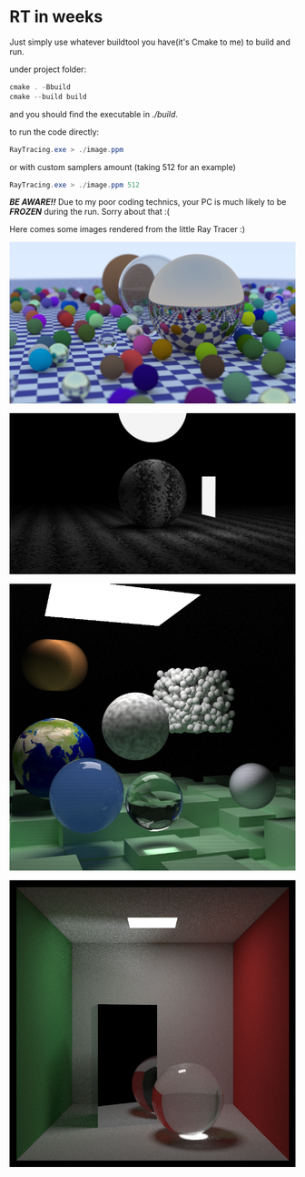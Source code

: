 # RT in weeks

Just simply use whatever buildtool you have(it's Cmake to me) to build and run.

under project folder:

```powershell
cmake . -Bbuild
cmake --build build
```

and you should find the executable in _./build_.

to run the code directly:

```powershell
RayTracing.exe > ./image.ppm
```

or with custom samplers amount (taking 512 for an example)

```powershell
RayTracing.exe > ./image.ppm 512
```

**_BE AWARE!!_** Due to my poor coding technics, your PC is much likely to be **_FROZEN_** during the run. Sorry about that :(

Here comes some images rendered from the little Ray Tracer :)

![Many Spheres](./img/readme/readme0.png "Many Spheres, 512 Samplers")

![Noise Sphere with Lighting](./img/readme/readme1.png "Noise Sphere with Lighting, 512 Samplers")

![Image with all Features](./img/readme/readme4.png "all Features, 10240 Samplers")

![Cornel Box Modified](./img/readme/readme2.png "Cornel Box With Metal and Glass, 256 Samples")
